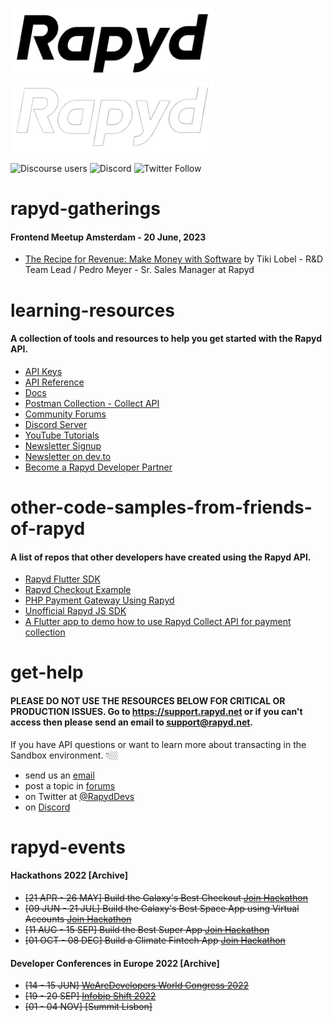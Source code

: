 ![Github Light](https://github.com/Rapyd-Samples/learning-resources/blob/main/gitjhub-logo-dk%402x.png#gh-light-mode-only)
![Github Dark](https://github.com/Rapyd-Samples/learning-resources/blob/main/gitjhub-logo-light%402x.png#gh-dark-mode-only)

<img alt="Discourse users" src="https://img.shields.io/discourse/users?server=https%3A%2F%2Fcommunity.rapyd.net"> ![Discord](https://img.shields.io/discord/930903327024238622) 
![Twitter Follow](https://img.shields.io/twitter/follow/rapyddevs?style=social)

# rapyd-gatherings
#### Frontend Meetup Amsterdam - 20 June, 2023 
* [The Recipe for Revenue: Make Money with Software](https://www.meetup.com/frontend-developer-meetup-amsterdam/events/292529243/) by Tiki Lobel - R&D Team Lead / Pedro Meyer - Sr. Sales Manager at Rapyd


# learning-resources
#### A collection of tools and resources to help you get started with the Rapyd API. 

* [API Keys](https://dashboard.rapyd.net/sign-up)
* [API Reference](https://docs.rapyd.net/build-with-rapyd/reference/api-reference)
* [Docs](https://docs.rapyd.net/build-with-rapyd/docs)
* [Postman Collection - Collect API](https://app.getpostman.com/run-collection/da7a791364dd5ca5520a#?env%5BRapyd%20Sandbox%20Environment%5D=W3sia2V5IjoicmFweWRfYWNjZXNzX2tleSIsInZhbHVlIjoiPGVudGVyIGFjY2VzcyBrZXkgaGVyZT4iLCJlbmFibGVkIjp0cnVlfSx7ImtleSI6InJhcHlkX3NlY3JldF9rZXkiLCJ2YWx1ZSI6IjxlbnRlciBzZWNyZXQga2V5IGhlcmU+IiwiZW5hYmxlZCI6dHJ1ZX0seyJrZXkiOiJiYXNlX3VyaSIsInZhbHVlIjoiaHR0cHM6Ly9zYW5kYm94YXBpLnJhcHlkLm5ldC92MSIsImVuYWJsZWQiOnRydWV9XQ==)
* [Community Forums](https://community.rapyd.net)
* [Discord Server](https://discord.rapyd.com)
* [YouTube Tutorials](https://www.youtube.com/channel/UCzqD46wVaSACHkUcB3eCjLg)
* [Newsletter Signup](https://go.rapyd.net/dev-newsletter)
* [Newsletter on dev.to](https://dev.to/rapyd)
* [Become a Rapyd Developer Partner](https://www.rapyd.net/company/partners/developer-partner-program/)

# other-code-samples-from-friends-of-rapyd
#### A list of repos that other developers have created using the Rapyd API. 

* [Rapyd Flutter SDK](https://github.com/sbis04/rapyd_sdk_flutter?ref=flutterawesome.com)
* [Rapyd Checkout Example](https://github.com/amacgregor/rapyd_checkout_example)
* [PHP Payment Gateway Using Rapyd](https://github.com/Samuel-2626/php-payment-gateway-using-rapyd)
* [Unofficial Rapyd JS SDK](https://github.com/domingosl/rapyd-node-sdk)
* [A Flutter app to demo how to use Rapyd Collect API for payment collection](https://github.com/rexfordnyrk/donation)

# get-help 
#### PLEASE DO NOT USE THE RESOURCES BELOW FOR CRITICAL OR PRODUCTION ISSUES. Go to https://support.rapyd.net or if you can't access then please send an email to support@rapyd.net.

If you have API questions or want to learn more about transacting in the Sandbox environment. 👇🏼

* send us an [email](mailto:community@rapyd.net)
* post a topic in [forums](https://community.rapyd.net)
* on Twitter at [@RapydDevs](https://twitter.com/RapydDevs)
* on [Discord](https://discord.com/invite/Sq38qzcYHv)

# rapyd-events
#### Hackathons 2022 [Archive]
* ~~[21 APR - 26 MAY] Build the Galaxy's Best Checkout [Join Hackathon](https://hackthegalaxy.devpost.com/)~~
* ~~[09 JUN - 21 JUL] Build the Galaxy's Best Space App using Virtual Accounts [Join Hackathon](https://htg2.devpost.com/)~~ 
* ~~[11 AUG - 15 SEP] Build the Best Super App [Join Hackathon](https://htg3.devpost.com/)~~ 
* ~~[01 OCT - 08 DEC] Build a Climate Fintech App [Join Hackathon](https://rapyd.hackerearth.com/)~~

#### Developer Conferences in Europe 2022 [Archive]
* ~~[14 - 15 JUN] [WeAreDevelopers World Congress 2022](https://www.wearedevelopers.com/world-congress)~~  
* ~~[19 - 20 SEP] [Infobip Shift 2022](https://shift.infobip.com/)~~ 
* ~~[01 - 04 NOV] [Summit Lisbon]~~
